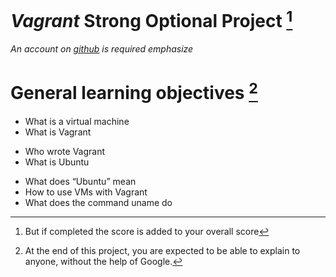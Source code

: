 # *Vagrant* __Strong__  Optional Project [^1]
*An account on [github](https://github.com/) is required* _emphasize_

# General learning objectives [^2]
* What is a virtual machine
* What is Vagrant
- Who wrote Vagrant
- What is Ubuntu
* What does “Ubuntu” mean
* How to use VMs with Vagrant
* What does the command uname do
[^1]: But if completed the score is added to your overall score
[^2]: At the end of this project, you are expected to be able to explain to anyone, without the help of Google.